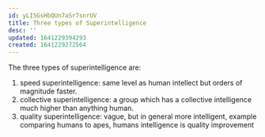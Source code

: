 ```yaml
---
id: yLISGsHbQUn7aSr7snrUV
title: Three types of Superintelligence
desc: ''
updated: 1641229394293
created: 1641229272564
---
```



The three types of superintelligence are:

1. speed superintelligence: same level as human intellect but orders of magnitude faster.
2. collective superintelligence: a group which has a collective intelligence much higher than anything human.
3. quality superintelligence: vague, but in general more intelligent, example comparing humans to apes, humans intelligence is quality improvement

